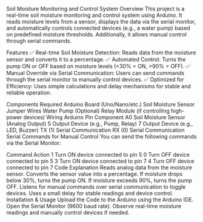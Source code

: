 Soil Moisture Monitoring and Control System
Overview
This project is a real-time soil moisture monitoring and control system using Arduino. It reads moisture levels from a sensor, displays the data via the serial monitor, and automatically controls connected devices (e.g., a water pump) based on predefined moisture thresholds. Additionally, it allows manual control through serial commands.

Features
✅ Real-time Soil Moisture Detection: Reads data from the moisture sensor and converts it to a percentage.
✅ Automated Control: Turns the pump ON or OFF based on moisture levels (<30% = ON, >90% = OFF).
✅ Manual Override via Serial Communication: Users can send commands through the serial monitor to manually control devices.
✅ Optimized for Efficiency: Uses simple calculations and delay mechanisms for stable and reliable operation.

Components Required
Arduino Board (Uno/Nano/etc.)
Soil Moisture Sensor
Jumper Wires
Water Pump (Optional)
Relay Module (if controlling high-power devices)
Wiring
Arduino Pin	Component
A0	Soil Moisture Sensor (Analog Output)
5	Output Device (e.g., Pump, Relay)
7	Output Device (e.g., LED, Buzzer)
TX (1)	Serial Communication
RX (0)	Serial Communication
Serial Commands for Manual Control
You can send the following commands via the Serial Monitor:

Command	Action
1	Turn ON device connected to pin 5
0	Turn OFF device connected to pin 5
3	Turn ON device connected to pin 7
4	Turn OFF device connected to pin 7
Code Explanation
Reads analog data from the moisture sensor.
Converts the sensor value into a percentage.
If moisture drops below 30%, turns the pump ON.
If moisture exceeds 90%, turns the pump OFF.
Listens for manual commands over serial communication to toggle devices.
Uses a small delay for stable readings and device control.
Installation & Usage
Upload the Code to the Arduino using the Arduino IDE.
Open the Serial Monitor (9600 baud rate).
Observe real-time moisture readings and manually control devices if needed.
